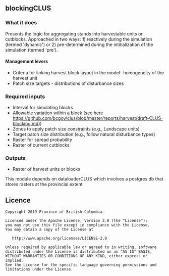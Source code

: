 ## blockingCLUS

### What it does

Presents the logic for aggregating stands into harvestable units or cutblocks. Approached in two ways: 1) reactively during the simulation (termed 'dynamic') or 2) pre-determined during the intitialization of the simulation (termed 'pre'). 

#### Management levers

* Criteria for linking harvest block layout in the model- homogeneity of the harvest unit
* Patch size targets - distributions of disturbance sizes

### Required inputs

* Interval for simulating blocks
* Allowable variation within a block (see [here]() https://github.com/bcgov/clus/blob/master/reports/harvest/draft-CLUS-blocking.md))
* Zones to apply patch size constraints (e.g., Landscape units)
* Target patch size distribution (e.g., follow natural disturbance types)
* Raster for spread probability
* Raster of current cutblocks

### Outputs

* Raster of harvest units or blocks 

This module depends on dataloaderCLUS which involves a postgres db that stores rasters at the provincial extent

## Licence

    Copyright 2019 Province of British Columbia

    Licensed under the Apache License, Version 2.0 (the "License");
    you may not use this file except in compliance with the License.
    You may obtain a copy of the License at

       http://www.apache.org/licenses/LICENSE-2.0

    Unless required by applicable law or agreed to in writing, software
    distributed under the License is distributed on an "AS IS" BASIS,
    WITHOUT WARRANTIES OR CONDITIONS OF ANY KIND, either express or implied.
    See the License for the specific language governing permissions and
    limitations under the License.